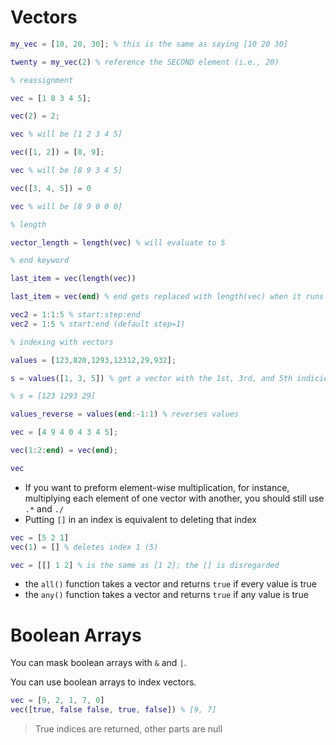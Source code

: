 # Vectors

```matlab
my_vec = [10, 20, 30]; % this is the same as saying [10 20 30]

twenty = my_vec(2) % reference the SECOND element (i.e., 20)

% reassignment

vec = [1 8 3 4 5];

vec(2) = 2;

vec % will be [1 2 3 4 5]

vec([1, 2]) = [8, 9];

vec % will be [8 9 3 4 5]

vec([3, 4, 5]) = 0

vec % will be [8 9 0 0 0]

% length

vector_length = length(vec) % will evaluate to 5

% end keyword

last_item = vec(length(vec))

last_item = vec(end) % end gets replaced with length(vec) when it runs

vec2 = 1:1:5 % start:step:end
vec2 = 1:5 % start:end (default step=1)

% indexing with vectors

values = [123,820,1293,12312,29,932];

s = values([1, 3, 5]) % get a vector with the 1st, 3rd, and 5th indicies

% s = [123 1293 29]

values_reverse = values(end:-1:1) % reverses values

vec = [4 9 4 0 4 3 4 5];

vec(1:2:end) = vec(end);

vec
```

- If you want to preform element-wise multiplication, for instance, multiplying each element of one vector with another, you should still use `.*` and `./`
- Putting `[]` in an index is equivalent to deleting that index 
```matlab
vec = [5 2 1]
vec(1) = [] % deletes index 1 (5)

vec = [[] 1 2] % is the same as [1 2]; the [] is disregarded
```

- the `all()` function takes a vector and returns `true` if every value is true
- the `any()` function takes a vector and returns `true` if any value is true


# Boolean Arrays

You can mask boolean arrays with `&` and `|`.

You can use boolean arrays to index vectors. 
```matlab
vec = [9, 2, 1, 7, 0]
vec([true, false false, true, false]) % [9, 7]
```

> True indices are returned, other parts are null